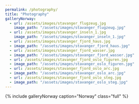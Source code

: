 ```yaml
---
permalink: /photography/
title: "Photography"
galleryNorway:
  - url: /assets/images/stavanger_flugzeug.jpg
    image_path: "/assets/images/stavanger_flugzeug.jpg"
  - url: /assets/images/stavanger_inseln_1.jpg
    image_path: "/assets/images/stavanger_inseln_1.jpg"
  - url: /assets/images/stavanger_fjord_haus.jpg
  - image_path: "/assets/images/stavanger_fjord_haus.jpg"
  - url: /assets/images/stavanger_fjord_wasser.jpg
  - image_path: "/assets/images/stavanger_fjord_wasser.jpg"
  - url: /assets/images/stavanger_fjord_oslo_figuren.jpg
  - image_path: "/assets/images/stavanger_oslo_figuren.jpg"
  - url: /assets/images/stavanger_fjord_oslo_arc.jpg
  - image_path: "/assets/images/stavanger_oslo_arc.jpg"
  - url: /assets/images/stavanger_fjord_oslo_steg.jpg
  - image_path: "/assets/images/stavanger_oslo_steg.jpg"
---
```


{% include galleryNorway caption="Norway" class="full" %}

<!-- How to make a photo grid?-->
<!-- gallery : https://mmistakes.github.io/minimal-mistakes/docs/helpers/ -->

